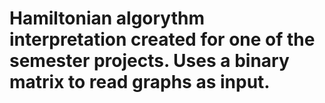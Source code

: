 # Hamiltonian algorythm interpretation created for one of the semester projects. Uses a binary matrix to read graphs as input.
